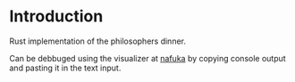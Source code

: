# Introduction

Rust implementation of the philosophers dinner.

Can be debbuged using the visualizer at [nafuka](https://nafuka11.github.io/philosophers-visualizer/) by
copying console output and pasting it in the text input.
